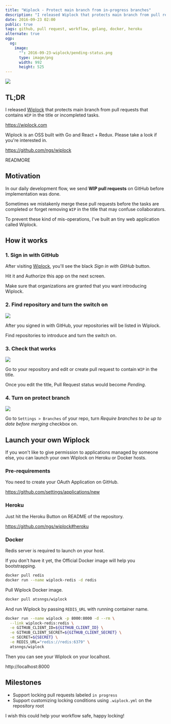 ```yaml
---
title: "Wiplock - Protect main branch from in-progress branches"
description: "I released Wiplock that protects main branch from pull requests that contains WIP in the title or incompleted tasks."
date: 2016-09-23 02:00
public: true
tags: github, pull request, workflow, golang, docker, heroku
alternate: true
ogp:
  og:
    image:
      "": 2016-09-23-wiplock/pending-status.png
      type: image/png
      width: 992
      height: 525
---
```


![](images/2016-09-23-wiplock/screen.gif)

## TL;DR

I released [Wiplock] that protects main branch from pull requests that contains `WIP` in the title or incompleted tasks.

https://wiplock.com

Wiplock is an OSS built with Go and React + Redux. Please take a look if you're interested in.

https://github.com/ngs/wiplock

READMORE

## Motivation

In our daily development flow, we send **WIP pull requests** on GitHub before implementation was done.

Sometimes we mistakenly merge these pull requests before the tasks are completed or forget removing `WIP` in the title that may confuse collaborators.

To prevent these kind of mis-operations, I've built an tiny web application called Wiplock.

## How it works

### 1. Sign in with GitHub

After visiting [Wiplock], you'll see the black _Sign in with GitHub_ button.

Hit it and Authorize this app on the next screen.

Make sure that organizations are granted that you want introducing Wiplock.

### 2. Find repository and turn the switch on

![](images/2016-09-23-wiplock/switch.gif)

After you signed in with GitHub, your repositories will be listed in Wiplock.

Find repositories to introduce and turn the switch on.

### 3. Check that works

![](images/2016-09-23-wiplock/pending-status.png)

Go to your repository and edit or create pull request to contain `WIP` in the title.

Once you edit the title, Pull Request status would become _Pending_.

### 4. Turn on protect branch

![](images/2016-09-23-wiplock/protect-branch.png)

Go to `Settings > Branches` of your repo, turn _Require branches to be up to date before merging_ checkbox on.

## Launch your own Wiplock

If you won't like to give permission to applications managed by someone else, you can launch your own Wiplock on Heroku or Docker hosts.

### Pre-requirements

You need to create your OAuth Application on GitHub.

https://github.com/settings/applications/new

### Heroku

Just hit the Heroku Button on README of the repository.

https://github.com/ngs/wiplock#heroku

### Docker

Redis server is required to launch on your host.

If you don't have it yet, the Official Docker image will help you bootstrapping.

```sh
docker pull redis
docker run --name wiplock-redis -d redis
```

Pull Wiplock Docker image.

```sh
docker pull atsnngs/wiplock
```

And run Wiplock by passing `REDIS_URL` with running container name.

```sh
docker run --name wiplock -p 8000:8000 -d --rm \
  --link wiplock-redis:redis \
  -e GITHUB_CLIENT_ID=${GITHUB_CLIENT_ID} \
  -e GITHUB_CLIENT_SECRET=${GITHUB_CLIENT_SECRET} \
  -e SECRET=${SECRET} \
  -e REDIS_URL="redis://redis:6379" \
  atsnngs/wiplock
```

Then you can see your Wiplock on your localhost.

http://localhost:8000

## Milestones

- Support locking pull requests labeled `in progress`
- Support customizing locking conditions using `.wiplock.yml` on the repository root

I wish this could help your workflow safe, happy locking!

[wiplock]: https://wiplock.com
